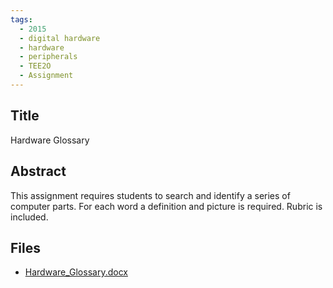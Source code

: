 ```yaml
---
tags:
  - 2015
  - digital hardware
  - hardware
  - peripherals
  - TEE2O
  - Assignment
---
```

    
## Title

 Hardware Glossary

## Abstract

This assignment requires students to search and identify a series of computer parts. For each word a definition and picture is required. Rubric is included.

## Files

- [Hardware_Glossary.docx](https://www.russellgordon.ca/acse/cemc-cse-resources/resources/2015/Brad_Strassburger/Hardware_Glossary.docx)
